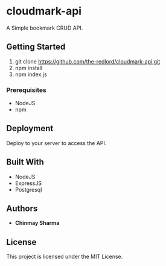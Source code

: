 # cloudmark-api

A Simple bookmark CRUD API.

## Getting Started

1. git clone https://github.com/the-redlord/cloudmark-api.git
2. npm install
4. npm index.js

### Prerequisites

* NodeJS
* npm

## Deployment

Deploy to your server to access the API. 

## Built With

* NodeJS
* ExpressJS
* Postgresql

## Authors

* **Chinmay Sharma**

## License

This project is licensed under the MIT License.